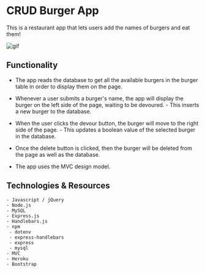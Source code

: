# CRUD Burger App

This is a restaurant app that lets users add the names of burgers and eat them!    

<!-- [Live] -->

![gif](/public/assets/images/demo.gif)

## Functionality

- The app reads the database to get all the available burgers in the burger table in order to display them on the page. 

- Whenever a user submits a burger's name, the app will display the burger on the left side of the page, waiting to be devoured. - This inserts a new burger to the database.

- When the user clicks the devour button, the burger will move to the right side of the page. - This updates a boolean value of the selected burger in the database.

- Once the delete button is clicked, then the burger will be deleted from the page as well as the database. 

- The app uses the MVC design model. 

## Technologies & Resources
```
- Javascript / jQuery
- Node.js
- MySQL
- Express.js
- Handlebars.js
- npm
 - dotenv
 - express-handlebars
 - express
 - mysql
- MVC
- Heroku
- Bootstrap
```